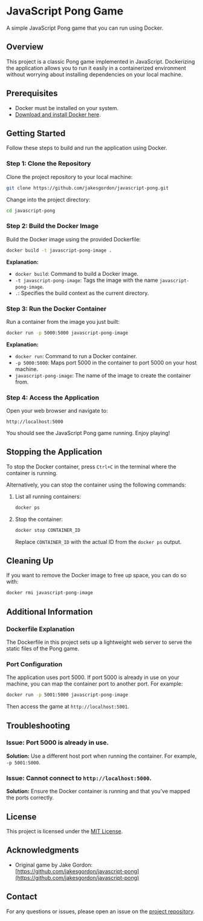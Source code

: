 # JavaScript Pong Game

A simple JavaScript Pong game that you can run using Docker.

## Overview
This project is a classic Pong game implemented in JavaScript. Dockerizing the application allows you to run it easily in a containerized environment without worrying about installing dependencies on your local machine.


## Prerequisites
- Docker must be installed on your system.
- [Download and install Docker here](https://www.docker.com/).


## Getting Started

Follow these steps to build and run the application using Docker.

### Step 1: Clone the Repository
Clone the project repository to your local machine:

```bash
git clone https://github.com/jakesgordon/javascript-pong.git
```

Change into the project directory:

```bash
cd javascript-pong
```

### Step 2: Build the Docker Image
Build the Docker image using the provided Dockerfile:

```bash
docker build -t javascript-pong-image .
```

**Explanation:**
- `docker build`: Command to build a Docker image.
- `-t javascript-pong-image`: Tags the image with the name `javascript-pong-image`.
- `.`: Specifies the build context as the current directory.

### Step 3: Run the Docker Container
Run a container from the image you just built:

```bash
docker run -p 5000:5000 javascript-pong-image
```

**Explanation:**
- `docker run`: Command to run a Docker container.
- `-p 5000:5000`: Maps port 5000 in the container to port 5000 on your host machine.
- `javascript-pong-image`: The name of the image to create the container from.

### Step 4: Access the Application
Open your web browser and navigate to:

```
http://localhost:5000
```

You should see the JavaScript Pong game running. Enjoy playing!


## Stopping the Application
To stop the Docker container, press `Ctrl+C` in the terminal where the container is running.

Alternatively, you can stop the container using the following commands:

1. List all running containers:

   ```bash
   docker ps
   ```

2. Stop the container:

   ```bash
   docker stop CONTAINER_ID
   ```

   Replace `CONTAINER_ID` with the actual ID from the `docker ps` output.


## Cleaning Up
If you want to remove the Docker image to free up space, you can do so with:

```bash
docker rmi javascript-pong-image
```


## Additional Information

### Dockerfile Explanation
The Dockerfile in this project sets up a lightweight web server to serve the static files of the Pong game.

### Port Configuration
The application uses port 5000. If port 5000 is already in use on your machine, you can map the container port to another port. For example:

```bash
docker run -p 5001:5000 javascript-pong-image
```

Then access the game at `http://localhost:5001`.


## Troubleshooting

### Issue: Port 5000 is already in use.
**Solution:** Use a different host port when running the container. For example, `-p 5001:5000`.

### Issue: Cannot connect to `http://localhost:5000`.
**Solution:** Ensure the Docker container is running and that you've mapped the ports correctly.


## License
This project is licensed under the [MIT License](LICENSE).


## Acknowledgments
- Original game by Jake Gordon: [https://github.com/jakesgordon/javascript-pong](https://github.com/jakesgordon/javascript-pong)


## Contact
For any questions or issues, please open an issue on the [project repository](https://github.com/jakesgordon/javascript-pong).

